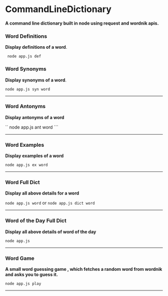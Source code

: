 # CommandLineDictionary
**A command line dictionary built in node using request and wordnik apis.**
### Word Definitions
**Display definitions of a word**. 

<code> node app.js def <word> </code>

### Word Synonyms
**Display synonyms of a word**.

``` node app.js syn word ```
***
  
### Word Antonyms
**Display antonyms of a word**

`` node app.js ant word ```
***
### Word Examples
**Display examples of a word**

``` node app.js ex word ```
***

### Word Full Dict
**Display all above details for a word**

``` node app.js word ``` or ``` node app.js dict word ```
***

### Word of the Day Full Dict
**Display all above details of word of the day**

``` node app.js ```
***
### Word Game
**A small word guessing game , which fetches a random word from wordnik and asks you to guess it.**

``` node app.js play ```
***
